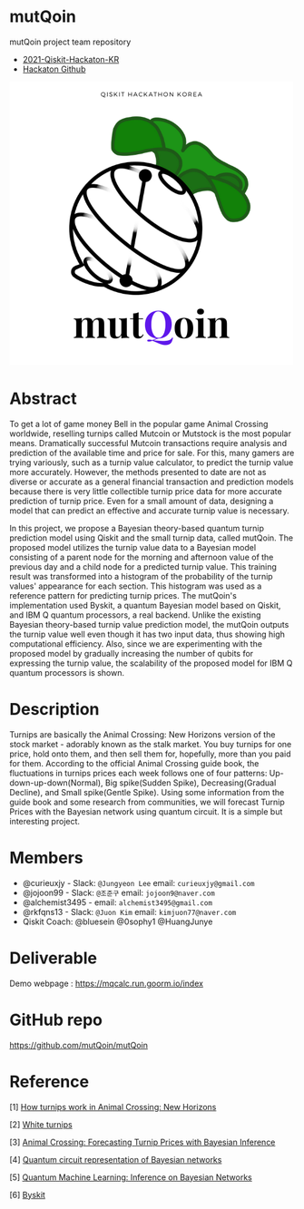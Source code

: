# mutQoin

mutQoin project team repository

- [2021-Qiskit-Hackaton-KR](https://www.hackerearth.com/challenges/hackathon/qiskit-hackathon-korea/)
- [Hackaton Github](https://github.com/qiskit-community/qiskit-hackathon-korea-21)

![img](./mutQoin.png)


# Abstract
<!-- Describe your idea in 3 or 4 sentences -->
To get a lot of game money Bell in the popular game Animal Crossing worldwide, reselling turnips called Mutcoin or Mutstock is the most popular means. Dramatically successful Mutcoin transactions require analysis and prediction of the available time and price for sale. For this, many gamers are trying variously, such as a turnip value calculator, to predict the turnip value more accurately. However, the methods presented to date are not as diverse or accurate as a general financial transaction and prediction models because there is very little collectible turnip price data for more accurate prediction of turnip price. Even for a small amount of data, designing a model that can predict an effective and accurate turnip value is necessary. 

In this project, we propose a Bayesian theory-based quantum turnip prediction model using Qiskit and the small turnip data, called mutQoin. The proposed model utilizes the turnip value data to a Bayesian model consisting of a parent node for the morning and afternoon value of the previous day and a child node for a predicted turnip value. This training result was transformed into a histogram of the probability of the turnip values' appearance for each section. This histogram was used as a reference pattern for predicting turnip prices. The mutQoin's implementation used Byskit, a quantum Bayesian model based on Qiskit, and IBM Q quantum processors, a real backend. Unlike the existing Bayesian theory-based turnip value prediction model, the mutQoin outputs the turnip value well even though it has two input data, thus showing high computational efficiency. Also, since we are experimenting with the proposed model by gradually increasing the number of qubits for expressing the turnip value, the scalability of the proposed model for IBM Q quantum processors is shown.

# Description
Turnips are basically the Animal Crossing: New Horizons version of the stock market - adorably known as the stalk market. You buy turnips for one price, hold onto them, and then sell them for, hopefully, more than you paid for them. According to the official Animal Crossing guide book, the fluctuations in turnips prices each week follows one of four patterns: Up-down-up-down(Normal), Big spike(Sudden Spike), Decreasing(Gradual Decline), and Small spike(Gentle Spike). Using some information from the guide book and some research from communities, we will forecast Turnip Prices with the Bayesian network using quantum circuit. It is a simple but interesting project.


# Members
<!-- up to 5 members in the team. You don't need them when you submit the idea, but they need to be there when the hackathon starts. -->

 - @curieuxjy - Slack: `@Jungyeon Lee` email: `curieuxjy@gmail.com`
 - @jojoon99 - Slack: `@조준구` email: `jojoon9@naver.com`
 - @alchemist3495 - email: `alchemist3495@gmail.com`
 - @rkfqns13 - Slack: `@Juon Kim` email: `kimjuon77@naver.com`
 - Qiskit Coach: @bluesein @0sophy1 @HuangJunye 

# Deliverable
<!-- A paper, a mobile app, a Terra module, etc -->
Demo webpage : https://mqcalc.run.goorm.io/index


# GitHub repo
https://github.com/mutQoin/mutQoin

# Reference 
[1] [How turnips work in Animal Crossing: New Horizons](https://www.gamesradar.com/animal-crossing-new-horizons-turnips/#:~:text=Turnips%20are%20basically%20the%20Animal,than%20you%20paid%20for%20them.&text=Each%20day%2C%20the%20Nook%20nephews,you%20at%20a%20different%20price.)

[2] [White turnips](https://animalcrossing.fandom.com/wiki/White_turnip)

[3] [Animal Crossing: Forecasting Turnip Prices with Bayesian Inference](https://mgold.io/2020/05/20/forecasting-turnip-prices.html)

[4] [Quantum circuit representation of Bayesian networks](https://arxiv.org/abs/2004.14803)

[5] [Quantum Machine Learning: Inference on Bayesian Networks](https://medium.com/analytics-vidhya/quantum-machine-learning-inference-on-bayesian-networks-351f242816e8)

[6] [Byskit](https://github.com/mlvqc/Byskit)
